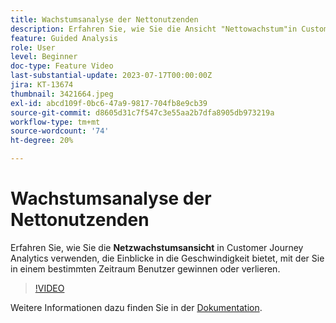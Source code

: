 ```yaml
---
title: Wachstumsanalyse der Nettonutzenden
description: Erfahren Sie, wie Sie die Ansicht "Nettowachstum"in Customer Journey Analytics verwenden, die Einblicke in die Geschwindigkeit bietet, mit der Sie Benutzer über einen bestimmten Zeitraum gewinnen oder verlieren.
feature: Guided Analysis
role: User
level: Beginner
doc-type: Feature Video
last-substantial-update: 2023-07-17T00:00:00Z
jira: KT-13674
thumbnail: 3421664.jpeg
exl-id: abcd109f-0bc6-47a9-9817-704fb8e9cb39
source-git-commit: d8605d31c7f547c3e55aa2b7dfa8905db973219a
workflow-type: tm+mt
source-wordcount: '74'
ht-degree: 20%

---
```


# Wachstumsanalyse der Nettonutzenden

Erfahren Sie, wie Sie die **Netzwachstumsansicht** in Customer Journey Analytics verwenden, die Einblicke in die Geschwindigkeit bietet, mit der Sie in einem bestimmten Zeitraum Benutzer gewinnen oder verlieren.

>[!VIDEO](https://video.tv.adobe.com/v/3421664/?learn=on)

Weitere Informationen dazu finden Sie in der [Dokumentation](https://experienceleague.adobe.com/docs/analytics-platform/using/guided-analysis/user-growth/net-growth.html).
